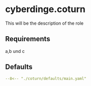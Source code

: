 # cyberdinge.coturn

This will be the description of the role

## Requirements

a,b und c

## Defaults

``` YAML title="defaults/main.yaml"
--8<-- "./coturn/defaults/main.yaml"
```